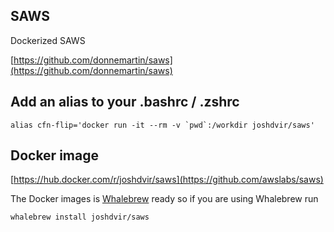 ## SAWS

Dockerized SAWS

[https://github.com/donnemartin/saws](https://github.com/donnemartin/saws)


## Add an alias to your .bashrc / .zshrc

```
alias cfn-flip='docker run -it --rm -v `pwd`:/workdir joshdvir/saws'
```

## Docker image

[https://hub.docker.com/r/joshdvir/saws](https://github.com/awslabs/saws)

The Docker images is [Whalebrew](https://github.com/bfirsh/whalebrew) ready so if you are using Whalebrew run

`
whalebrew install joshdvir/saws
`